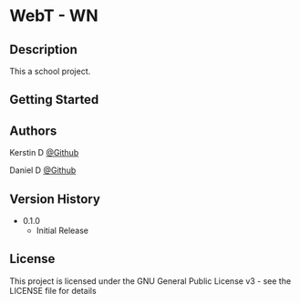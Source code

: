 # <b>WebT - WN</b>

## <b>Description</b>

This a school project.</br>

## <b>Getting Started</b>

## <b>Authors</b>

Kerstin D
[@Github](https://github.com/kaydee1992)

Daniel D
[@Github](https://github.com/Daniel446f6c/)

## <b>Version History</b>

* 0.1.0
    * Initial Release

## <b>License</b>

This project is licensed under the GNU General Public License v3  - see the LICENSE file for details